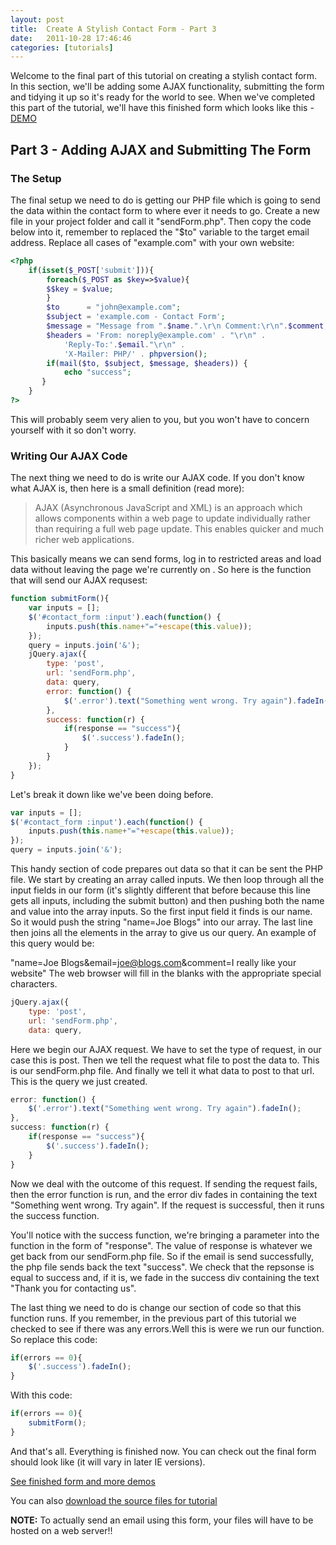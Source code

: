 ```yaml
---
layout: post
title:  Create A Stylish Contact Form - Part 3
date:   2011-10-28 17:46:46
categories: [tutorials]
---
```


Welcome to the final part of this tutorial on creating a stylish contact form. In this section, we'll be adding some AJAX functionality, submitting the form and tidying it up so it's ready for the world to see. When we've completed this part of the tutorial, we'll have this finished form which looks like this - [DEMO](http://benholland.me/demo/stylish-contact-form/stylish-contact-form-with-jquery-and-ajax.html)

## Part 3 - Adding AJAX and Submitting The Form

### The Setup

The final setup we need to do is getting our PHP file which is going to send the data within the contact form to where ever it needs to go. Create a new file in your project folder and call it "sendForm.php". Then copy the code below into it, remember to replaced the "$to" variable to the target email address. Replace all cases of "example.com" with your own website:

```php
<?php
    if(isset($_POST['submit'])){
        foreach($_POST as $key=>$value){
        $$key = $value;
        }
        $to      = "john@example.com";
        $subject = 'example.com - Contact Form';
        $message = "Message from ".$name.".\r\n Comment:\r\n".$comment;
        $headers = 'From: noreply@example.com' . "\r\n" .
            'Reply-To:'.$email."\r\n" .
            'X-Mailer: PHP/' . phpversion();
        if(mail($to, $subject, $message, $headers)) {
            echo "success";
       }
    }
?>
```

This will probably seem very alien to you, but you won't have to concern yourself with it so don't worry.

### Writing Our AJAX Code

The next thing we need to do is write our AJAX code. If you don't know what AJAX is, then here is a small definition (read more):

>AJAX (Asynchronous JavaScript and XML) is an approach which allows components within a web page to update individually rather than requiring a full web page update. This enables quicker and much richer web applications.

This basically means we can send forms, log in to restricted areas and load data without leaving the page we're currently on . So here is the function that will send our AJAX requsest:

```javascript
function submitForm(){
    var inputs = [];
    $('#contact_form :input').each(function() {
        inputs.push(this.name+"="+escape(this.value));
    });
    query = inputs.join('&');
    jQuery.ajax({
        type: 'post',
        url: 'sendForm.php',
        data: query,
        error: function() {
            $('.error').text("Something went wrong. Try again").fadeIn();
        },
        success: function(r) {
            if(response == "success"){
                $('.success').fadeIn();
            }
        }
    });
}
```

Let's break it down like we've been doing before.

```javascript
var inputs = [];
$('#contact_form :input').each(function() {
    inputs.push(this.name+"="+escape(this.value));
});
query = inputs.join('&');
```

This handy section of code prepares out data so that it can be sent the PHP file. We start by creating an array called inputs. We then loop through all the input fields in our form (it's slightly different that before because this line gets all inputs, including the submit button) and then pushing both the name and value into the array inputs. So the first input field it finds is our name. So it would push the string "name=Joe Blogs" into our array. The last line then joins all the elements in the array to give us our query. An example of this query would be:

 "name=Joe Blogs&email=joe@blogs.com&comment=I really like your website"
 The web browser will fill in the blanks with the appropriate special characters.

```javascript
jQuery.ajax({
    type: 'post',
    url: 'sendForm.php',
    data: query,
```

Here we begin our AJAX request. We have to set the type of request, in our case this is post. Then we tell the request what file to post the data to. This is our sendForm.php file. And finally we tell it what data to post to that url. This is the query we just created.

```javascript
error: function() {
    $('.error').text("Something went wrong. Try again").fadeIn();
},
success: function(r) {
    if(response == "success"){
        $('.success').fadeIn();
    }
}
```

Now we deal with the outcome of this request. If sending the request fails, then the error function is run, and the error div fades in containing the text "Something went wrong. Try again". If the request is successful, then it runs the success function.

You'll notice with the success function, we're bringing a parameter into the function in the form of "response". The value of response is whatever we get back from our sendForm.php file. So if the email is send successfully, the php file sends back the text "success". We check that the repsonse is equal to success and, if it is, we fade in the success div containing the text "Thank you for contacting us".

The last thing we need to do is change our section of code so that this function runs. If you remember, in the previous part of this tutorial we checked to see if there was any errors.Well this is were we run our function. So replace this code:

```javascript
if(errors == 0){
    $('.success').fadeIn();
}
```

With this code:

```javascript
if(errors == 0){
    submitForm();
}
```

And that's all. Everything is finished now. You can check out the final form should look like (it will vary in later IE versions).

[See finished form and more demos](http://benholland.me/demo/stylish-contact-form/stylish-contact-form-with-jquery-and-ajax.html)

You can also [download the source files for tutorial](http://benholland.me/demo/stylish-contact-form/stylish-contact-form.zip)

**NOTE:** To actually send an email using this form, your files will have to be hosted on a web server!!
